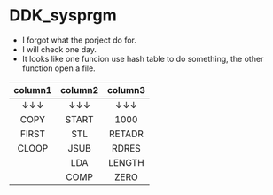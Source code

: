 # DDK_sysprgm
* I forgot what the porject do for. 
* I will check one day.
* It looks like one funcion use hash table to do something, the other function open a file.


| column1 | column2 | column3 |
| :-----:| :----: | :----: |
| ↓↓↓ | ↓↓↓ | ↓↓↓ |
| COPY | START | 1000 |
| FIRST | STL | RETADR |
| CLOOP | JSUB | RDRES |
|  | LDA | LENGTH |
|  | COMP | ZERO |


